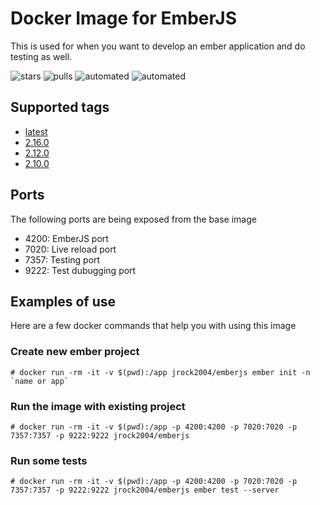 # Docker Image for EmberJS

This is used for when you want to develop an ember application and do testing as well.

![stars](https://img.shields.io/docker/stars/jrock2004/emberjs.svg) ![pulls](https://img.shields.io/docker/pulls/jrock2004/emberjs.svg) ![automated](https://img.shields.io/docker/automated/jrock2004/emberjs.svg) ![automated](https://img.shields.io/docker/build/jrock2004/emberjs.svg)

## Supported tags

- [latest](https://github.com/jrock2004/docker-emberjs/blob/master/Dockerfile)
- [2.16.0](https://github.com/jrock2004/docker-emberjs/blob/2.16.0/Dockerfile)
- [2.12.0](https://github.com/jrock2004/docker-emberjs/blob/2.12.0/Dockerfile)
- [2.10.0](https://github.com/jrock2004/docker-emberjs/blob/2.10.0/Dockerfile)


## Ports

The following ports are being exposed from the base image

- 4200: EmberJS port
- 7020: Live reload port
- 7357: Testing port
- 9222: Test dubugging port

## Examples of use
Here are a few docker commands that help you with using this image

### Create new ember project

```
# docker run -rm -it -v $(pwd):/app jrock2004/emberjs ember init -n `name or app`
```

### Run the image with existing project

```
# docker run -rm -it -v $(pwd):/app -p 4200:4200 -p 7020:7020 -p 7357:7357 -p 9222:9222 jrock2004/emberjs
```

### Run some tests

```
# docker run -rm -it -v $(pwd):/app -p 4200:4200 -p 7020:7020 -p 7357:7357 -p 9222:9222 jrock2004/emberjs ember test --server
```
